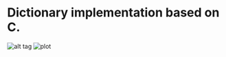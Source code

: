 # Dictionary implementation based on C.
![alt tag](https://github.com/orel1212/MyWorks/blob/main/C/Dictionary/%E2%80%8F%E2%80%8Fintro.PNG)
![plot](./search.PNG)
 
